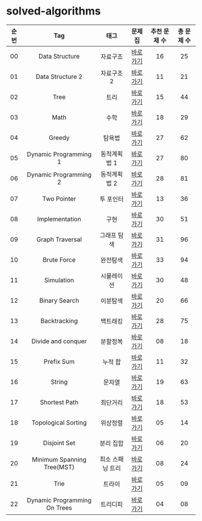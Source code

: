 # solved-algorithms

| 순번 | Tag                          | 태그                | 문제집    | 추천 문제 수 | 총 문제 수 |
| :--: | :--------------------------: | :-----------------: | :------:  | :---------:  | :------: |
| 00 | Data Structure | 자료구조 | [바로가기](./algorithms/data_structure) | 16 | 25 |
| 01 | Data Structure 2 | 자료구조 2 | [바로가기](./algorithms/data_structure2) | 11 | 21 |
| 02 | Tree | 트리 | [바로가기](./algorithms/tree) | 15 | 44 |
| 03 | Math | 수학 | [바로가기](./algorithms/math) | 18 | 29 |
| 04 | Greedy | 탐욕법 | [바로가기](./algorithms/greedy) | 27 | 62 |
| 05 | Dynamic Programming 1 | 동적계획법 1 | [바로가기](./algorithms/dynamic_programming_1) | 27 | 80 |
| 06 | Dynamic Programming 2 | 동적계획법 2 | [바로가기](./algorithms/dynamic_programming_2) | 28 | 81 |
| 07 | Two Pointer | 투 포인터 | [바로가기](./algorithms/two_pointer) | 13 | 36 |
| 08 | Implementation | 구현 | [바로가기](./algorithms/implementation) | 30 | 51 |
| 09 | Graph Traversal | 그래프 탐색 | [바로가기](./algorithms/graph_traversal) | 31 | 96 |
| 10 | Brute Force | 완전탐색 | [바로가기](./algorithms/brute_force) | 33 | 94 |
| 11 | Simulation | 시뮬레이션 | [바로가기](./algorithms/simulation) | 30 | 48 |
| 12 | Binary Search | 이분탐색 | [바로가기](./algorithms/binary_search) | 20 | 66 |
| 13 | Backtracking | 백트래킹 | [바로가기](./algorithms/backtracking) | 28 | 75 |
| 14 | Divide and conquer | 분할정복 | [바로가기](./algorithms/divide_and_conquer) | 08 | 18 |
| 15 | Prefix Sum | 누적 합 | [바로가기](./algorithms/prefix_sum) | 11 | 32 |
| 16 | String | 문자열 | [바로가기](./algorithms/string) | 19 | 63 |
| 17 | Shortest Path | 최단거리 | [바로가기](./algorithms/shortest_path) | 18 | 53 |
| 18 | Topological Sorting | 위상정렬 | [바로가기](./algorithms/topological_sorting) | 05 | 14 |
| 19 | Disjoint Set | 분리 집합 | [바로가기](./algorithms/disjoint_set) | 06 | 20 |
| 20 | Minimum Spanning Tree(MST) | 최소 스패닝 트리 | [바로가기](./algorithms/minimum_spanning_tree) | 08 | 24 |
| 21 | Trie | 트라이 | [바로가기](./algorithms/trie) | 05 | 09 |
| 22 | Dynamic Programming On Trees | 트리디피 | [바로가기](./algorithms/dynamic_programming_on_trees) | 04 | 08 |
